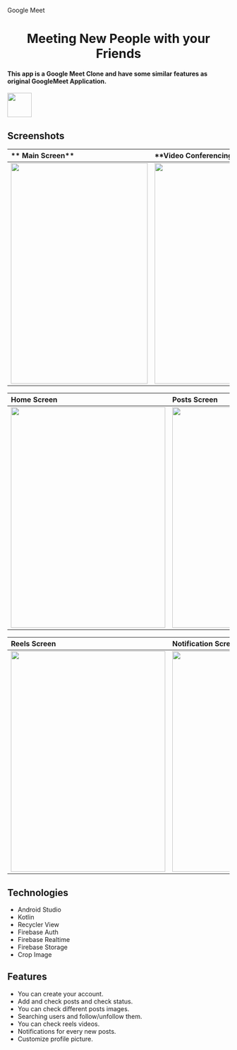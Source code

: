 Google Meet 

<h1 align="center"> Meeting New People with your Friends </h1>

#### This app is a Google Meet Clone and have some similar features as original GoogleMeet  Application.

<img src="https://firebasestorage.googleapis.com/v0/b/instagram-18379.appspot.com/o/App%20SC%2FSplash.jpg?alt=media&token=8cc4de2e-0ed6-44bb-80da-4e8a8024ac40" height="55px" />


## Screenshots

|** Main Screen**|**Video Conferencing **|** Buttom Sheet **|
|:---|:--|:--|
|<img src="![image](https://user-images.githubusercontent.com/72148755/144078630-4c39c6f1-fcd1-4273-8d38-d86b507d75ee.png)" height="500px" width="310px"/>|<img src= "https://firebasestorage.googleapis.com/v0/b/olxclone-8671e.appspot.com/o/mobile%2FGoogle%20Meet%2FWhatsApp%20Image%202021-11-19%20at%2011.01.18%20AM.jpeg?alt=media&token=f10e0c2f-e45e-4bd7-9d1f-c10d7916ff5d" height="500px" width="310px"/>|<img src="https://firebasestorage.googleapis.com/v0/b/olxclone-8671e.appspot.com/o/mobile%2FGoogle%20Meet%2FWhatsApp%20Image%202021-11-19%20at%2011.01.19%20AM%20(1).jpeg?alt=media&token=f9bf3352-2fc5-4506-b9e4-0a8822e018af" height="500px" width="310px"/>|


|**Home Screen**|**Posts Screen**|**Search Screen**|
|:---|:--|:--|
|<img src="https://firebasestorage.googleapis.com/v0/b/instagram-18379.appspot.com/o/App%20SC%2FHome.jpg?alt=media&token=56787362-4d8c-4237-b059-f17a19de65a1" height="500px" width="350px"/>|<img src="https://firebasestorage.googleapis.com/v0/b/instagram-18379.appspot.com/o/App%20SC%2FPosts.jpg?alt=media&token=63b383d2-9bba-429c-a0d7-3e1a0be02739" height="500px" width="350px"/>|<img src="https://firebasestorage.googleapis.com/v0/b/instagram-18379.appspot.com/o/App%20SC%2FFollow.jpg?alt=media&token=75f73e56-ec2c-4a47-a56a-3b00c55304a7" height="500px" width="350px"/>


|**Reels Screen**|**Notification Screen**|**Profile Screen**|
|:---|:--|:--|
|<img src="https://firebasestorage.googleapis.com/v0/b/instagram-18379.appspot.com/o/App%20SC%2FReels.jpg?alt=media&token=e1e85899-4f8b-4cde-b9ad-8f2ba33d3fde" height="500px" width="350px"/>|<img src="https://firebasestorage.googleapis.com/v0/b/instagram-18379.appspot.com/o/App%20SC%2FNotify.jpg?alt=media&token=e962673f-6e24-4b45-88e8-8049fd82e86a" height="500px" width="350px"/>|<img src="https://firebasestorage.googleapis.com/v0/b/instagram-18379.appspot.com/o/App%20SC%2FProfile.jpg?alt=media&token=630b4049-d80a-47e0-b881-c72a2392a13b" height="500px" width="350px"/>


## Technologies
* Android Studio
* Kotlin
* Recycler View 
* Firebase Auth
* Firebase Realtime
* Firebase Storage
* Crop Image

## Features
* You can create your account.
* Add and check posts and check status.
* You can check different posts images.
* Searching users and follow/unfollow them. 
* You can check reels videos.
* Notifications for every new posts.
* Customize profile picture.



